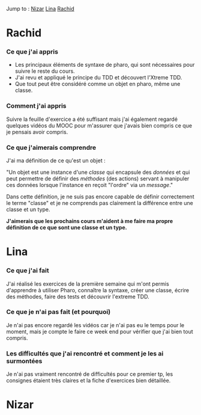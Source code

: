 Jump to :
[Nizar](#nizar)
[Lina](#lina)
[Rachid](#rachid)

# Rachid

### Ce que j'ai appris

- Les principaux éléments de syntaxe de pharo, qui sont nécessaires pour suivre le reste du cours.
- J'ai revu et appliqué le principe du TDD et découvert l'Xtreme TDD.
- Que tout peut être considéré comme un objet en pharo, même une classe.

### Comment j'ai appris

Suivre la feuille d'exercice a été suffisant mais j'ai également regardé quelques vidéos du MOOC pour
m'assurer que j'avais bien compris ce que je pensais avoir compris.

### Ce que j'aimerais comprendre

J'ai ma définition de ce qu'est un objet :

"Un objet est une instance d'une *classe* qui encapsule des *données* et qui peut permettre de définir des *méthodes* (des actions) servant à manipuler ces données lorsque l'instance en reçoit "l'ordre" via un *message*."

Dans cette définition, je ne suis pas encore capable de définir correctement le terme "classe" et je ne comprends pas clairement la différence entre une classe et un type.

**J'aimerais que les prochains cours m'aident à me faire ma propre définition de ce que sont une classe et un type.**


# Lina

### Ce que j'ai fait

J'ai réalisé les exercices de la première semaine qui m'ont permis d'apprendre à utiliser Pharo, connaître la syntaxe, créer une classe, écrire des méthodes, faire des tests et découvrir l'extreme TDD.

### Ce que je n'ai pas fait (et pourquoi)

Je n'ai pas encore regardé les vidéos car je n'ai pas eu le temps pour le moment, mais je compte le faire ce week end pour vérifier que j'ai bien tout compris.

### Les difficultés que j'ai rencontré et comment je les ai surmontées

Je n'ai pas vraiment rencontré de difficultés pour ce premier tp, les consignes étaient très claires et la fiche d'exercices bien détaillée.

# Nizar
